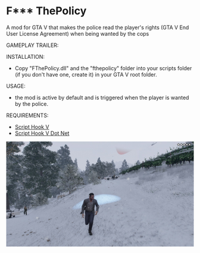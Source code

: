 # F*** ThePolicy
A mod for GTA V that makes the police read the player's rights (GTA V End User License Agreement) when being wanted by the cops

GAMEPLAY TRAILER: 


INSTALLATION:
- Copy "FThePolicy.dll" and the "fthepolicy" folder into your scripts folder (if you don't have one, create it) in your GTA V root folder.

USAGE:
- the mod is active by default and is triggered when the player is wanted by the police. 

REQUIREMENTS:
- [Script Hook V](http://www.dev-c.com/gtav/scripthookv/)
- [Script Hook V Dot Net](https://github.com/crosire/scripthookvdotnet/releases)

![FThePolicy](screenshots/fthepolicy1.jpg)